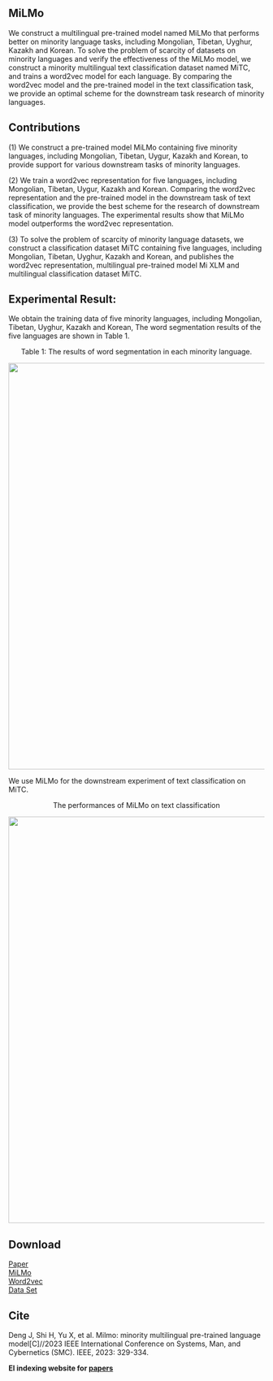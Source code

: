 ## MiLMo

We construct a multilingual pre-trained model named MiLMo that performs better on minority language tasks, including Mongolian, Tibetan, Uyghur, Kazakh and Korean. To solve the problem of scarcity of datasets on minority languages and verify the effectiveness of the MiLMo model, we construct a minority multilingual text classification dataset named MiTC, and trains a word2vec model for each language. By comparing the word2vec model and the pre-trained model in the text classification task, we provide an optimal scheme for the downstream task research of minority languages.

## Contributions

(1) We construct a pre-trained model MiLMo containing five minority languages, including Mongolian, Tibetan, Uygur, Kazakh and Korean, to provide support for various downstream tasks of minority languages.

(2) We train a word2vec representation for five languages, including Mongolian, Tibetan, Uygur, Kazakh and Korean. Comparing the word2vec representation and the pre-trained model in the downstream task of text classification, we provide the best scheme for the research of downstream task of minority languages. The experimental results show that MiLMo model outperforms the word2vec representation.

(3) To solve the problem of scarcity of minority language datasets, we construct a classification dataset MiTC containing five languages, including Mongolian, Tibetan, Uyghur, Kazakh and Korean, and publishes the word2vec representation, multilingual pre-trained model Mi XLM and multilingual classification dataset MiTC.

## Experimental Result:

We obtain the training data of five minority languages, including Mongolian, Tibetan, Uyghur, Kazakh and Korean, The word segmentation results of the five languages are shown in Table 1.

<p align="center">Table 1: The results of word segmentation in each minority language.</p>
<p align="center"> <img src="https://github.com/user-attachments/assets/635a3fbb-e7e5-49dc-953d-437f5b9d940f" width="800" /></p>

We use MiLMo for the downstream experiment of text classification on MiTC.
<p align="center">The performances of MiLMo on text classification</p>
<p align="center"> <img src="https://github.com/user-attachments/assets/0f6c4a64-6390-4ab9-bdd7-b36b7fbe0162" width="800" /></p>

## Download
[Paper](https://ieeexplore.ieee.org/document/10393961)  
[MiLMo](https://huggingface.co/CMLI-NLP/MiLMo)  
[Word2vec](https://huggingface.co/CMLI-NLP/MiLMo)  
[Data Set](https://huggingface.co/CMLI-NLP/MiLMo)  

## Cite
Deng J, Shi H, Yu X, et al. Milmo: minority multilingual pre-trained language model[C]//2023 IEEE International Conference on Systems, Man, and Cybernetics (SMC). IEEE, 2023: 329-334.

**EI indexing website for [papers](https://ieeexplore.ieee.org/document/10393961)**
